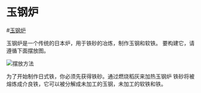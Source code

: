 # 玉钢炉

#[玉钢炉](block:betterwithaddons:tatara@0)

玉钢炉是一个传统的日本炉，用于铁砂的冶炼，制作玉钢和软铁。
要构建它，请遵循下面摆放图。

![摆放方法](betterwithaddons:docs/imgs/tatara.png)

为了开始制作日式铁，你必须先获得铁砂。通过燃烧稻灰来加热玉钢炉
铁砂将被熔炼成介良铁，它可以被分解成未加工的玉钢，未加工的软铁和铁。